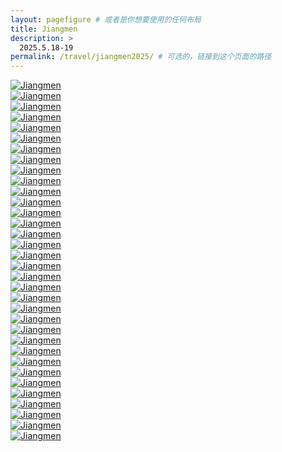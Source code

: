```yaml
---
layout: pagefigure # 或者是你想要使用的任何布局
title: Jiangmen
description: >
  2025.5.18-19
permalink: /travel/jiangmen2025/ # 可选的，链接到这个页面的路径
---
```


<div class="figure-grid">
<div class="figure-grid-sizer"></div>
<div class="figure-grid-item">
        <a href="https://travelfigure.rayleigh-lin.top/2025/Jiangmen/_RAY6557.webp" data-lightbox="roadtrip" class="image-link">
        <img class="lozad" 
             data-src="https://travelfigure.rayleigh-lin.top/2025/JiangmenC/_RAY6557.webp"
             alt="Jiangmen"/>
        </a>
</div>
<div class="figure-grid-item">
        <a href="https://travelfigure.rayleigh-lin.top/2025/Jiangmen/_RAY6469.webp" data-lightbox="roadtrip" class="image-link">
        <img class="lozad" 
             data-src="https://travelfigure.rayleigh-lin.top/2025/JiangmenC/_RAY6469.webp"
             alt="Jiangmen"/>
        </a>
</div>
<div class="figure-grid-item">
        <a href="https://travelfigure.rayleigh-lin.top/2025/Jiangmen/_RAY6582.webp" data-lightbox="roadtrip" class="image-link">
        <img class="lozad" 
             data-src="https://travelfigure.rayleigh-lin.top/2025/JiangmenC/_RAY6582.webp"
             alt="Jiangmen"/>
        </a>
</div>
<div class="figure-grid-item">
        <a href="https://travelfigure.rayleigh-lin.top/2025/Jiangmen/_RAY6721.webp" data-lightbox="roadtrip" class="image-link">
        <img class="lozad" 
             data-src="https://travelfigure.rayleigh-lin.top/2025/JiangmenC/_RAY6721.webp"
             alt="Jiangmen"/>
        </a>
</div>
<div class="figure-grid-item">
        <a href="https://travelfigure.rayleigh-lin.top/2025/Jiangmen/_RAY6664.webp" data-lightbox="roadtrip" class="image-link">
        <img class="lozad" 
             data-src="https://travelfigure.rayleigh-lin.top/2025/JiangmenC/_RAY6664.webp"
             alt="Jiangmen"/>
        </a>
</div>
<div class="figure-grid-item">
        <a href="https://travelfigure.rayleigh-lin.top/2025/Jiangmen/_RAY6367.webp" data-lightbox="roadtrip" class="image-link">
        <img class="lozad" 
             data-src="https://travelfigure.rayleigh-lin.top/2025/JiangmenC/_RAY6367.webp"
             alt="Jiangmen"/>
        </a>
</div>
<div class="figure-grid-item">
        <a href="https://travelfigure.rayleigh-lin.top/2025/Jiangmen/_RAY6388.webp" data-lightbox="roadtrip" class="image-link">
        <img class="lozad" 
             data-src="https://travelfigure.rayleigh-lin.top/2025/JiangmenC/_RAY6388.webp"
             alt="Jiangmen"/>
        </a>
</div>
<div class="figure-grid-item">
        <a href="https://travelfigure.rayleigh-lin.top/2025/Jiangmen/_RAY6465.webp" data-lightbox="roadtrip" class="image-link">
        <img class="lozad" 
             data-src="https://travelfigure.rayleigh-lin.top/2025/JiangmenC/_RAY6465.webp"
             alt="Jiangmen"/>
        </a>
</div>
<div class="figure-grid-item">
        <a href="https://travelfigure.rayleigh-lin.top/2025/Jiangmen/_RAY6425.webp" data-lightbox="roadtrip" class="image-link">
        <img class="lozad" 
             data-src="https://travelfigure.rayleigh-lin.top/2025/JiangmenC/_RAY6425.webp"
             alt="Jiangmen"/>
        </a>
</div>
<div class="figure-grid-item">
        <a href="https://travelfigure.rayleigh-lin.top/2025/Jiangmen/_RAY6366.webp" data-lightbox="roadtrip" class="image-link">
        <img class="lozad" 
             data-src="https://travelfigure.rayleigh-lin.top/2025/JiangmenC/_RAY6366.webp"
             alt="Jiangmen"/>
        </a>
</div>
<div class="figure-grid-item">
        <a href="https://travelfigure.rayleigh-lin.top/2025/Jiangmen/_RAY6370.webp" data-lightbox="roadtrip" class="image-link">
        <img class="lozad" 
             data-src="https://travelfigure.rayleigh-lin.top/2025/JiangmenC/_RAY6370.webp"
             alt="Jiangmen"/>
        </a>
</div>
<div class="figure-grid-item">
        <a href="https://travelfigure.rayleigh-lin.top/2025/Jiangmen/_RAY6665.webp" data-lightbox="roadtrip" class="image-link">
        <img class="lozad" 
             data-src="https://travelfigure.rayleigh-lin.top/2025/JiangmenC/_RAY6665.webp"
             alt="Jiangmen"/>
        </a>
</div>
<div class="figure-grid-item">
        <a href="https://travelfigure.rayleigh-lin.top/2025/Jiangmen/_RAY6418.webp" data-lightbox="roadtrip" class="image-link">
        <img class="lozad" 
             data-src="https://travelfigure.rayleigh-lin.top/2025/JiangmenC/_RAY6418.webp"
             alt="Jiangmen"/>
        </a>
</div>
<div class="figure-grid-item">
        <a href="https://travelfigure.rayleigh-lin.top/2025/Jiangmen/_RAY6422.webp" data-lightbox="roadtrip" class="image-link">
        <img class="lozad" 
             data-src="https://travelfigure.rayleigh-lin.top/2025/JiangmenC/_RAY6422.webp"
             alt="Jiangmen"/>
        </a>
</div>
<div class="figure-grid-item">
        <a href="https://travelfigure.rayleigh-lin.top/2025/Jiangmen/_RAY6394.webp" data-lightbox="roadtrip" class="image-link">
        <img class="lozad" 
             data-src="https://travelfigure.rayleigh-lin.top/2025/JiangmenC/_RAY6394.webp"
             alt="Jiangmen"/>
        </a>
</div>
<div class="figure-grid-item">
        <a href="https://travelfigure.rayleigh-lin.top/2025/Jiangmen/_RAY6497.webp" data-lightbox="roadtrip" class="image-link">
        <img class="lozad" 
             data-src="https://travelfigure.rayleigh-lin.top/2025/JiangmenC/_RAY6497.webp"
             alt="Jiangmen"/>
        </a>
</div>
<div class="figure-grid-item">
        <a href="https://travelfigure.rayleigh-lin.top/2025/Jiangmen/_RAY6531.webp" data-lightbox="roadtrip" class="image-link">
        <img class="lozad" 
             data-src="https://travelfigure.rayleigh-lin.top/2025/JiangmenC/_RAY6531.webp"
             alt="Jiangmen"/>
        </a>
</div>
<div class="figure-grid-item">
        <a href="https://travelfigure.rayleigh-lin.top/2025/Jiangmen/_RAY6566.webp" data-lightbox="roadtrip" class="image-link">
        <img class="lozad" 
             data-src="https://travelfigure.rayleigh-lin.top/2025/JiangmenC/_RAY6566.webp"
             alt="Jiangmen"/>
        </a>
</div>
<div class="figure-grid-item">
        <a href="https://travelfigure.rayleigh-lin.top/2025/Jiangmen/_RAY6419.webp" data-lightbox="roadtrip" class="image-link">
        <img class="lozad" 
             data-src="https://travelfigure.rayleigh-lin.top/2025/JiangmenC/_RAY6419.webp"
             alt="Jiangmen"/>
        </a>
</div>
<div class="figure-grid-item">
        <a href="https://travelfigure.rayleigh-lin.top/2025/Jiangmen/_RAY6675.webp" data-lightbox="roadtrip" class="image-link">
        <img class="lozad" 
             data-src="https://travelfigure.rayleigh-lin.top/2025/JiangmenC/_RAY6675.webp"
             alt="Jiangmen"/>
        </a>
</div>
<div class="figure-grid-item">
        <a href="https://travelfigure.rayleigh-lin.top/2025/Jiangmen/_RAY6376.webp" data-lightbox="roadtrip" class="image-link">
        <img class="lozad" 
             data-src="https://travelfigure.rayleigh-lin.top/2025/JiangmenC/_RAY6376.webp"
             alt="Jiangmen"/>
        </a>
</div>
<div class="figure-grid-item">
        <a href="https://travelfigure.rayleigh-lin.top/2025/Jiangmen/_RAY6726.webp" data-lightbox="roadtrip" class="image-link">
        <img class="lozad" 
             data-src="https://travelfigure.rayleigh-lin.top/2025/JiangmenC/_RAY6726.webp"
             alt="Jiangmen"/>
        </a>
</div>
<div class="figure-grid-item">
        <a href="https://travelfigure.rayleigh-lin.top/2025/Jiangmen/_RAY6709.webp" data-lightbox="roadtrip" class="image-link">
        <img class="lozad" 
             data-src="https://travelfigure.rayleigh-lin.top/2025/JiangmenC/_RAY6709.webp"
             alt="Jiangmen"/>
        </a>
</div>
<div class="figure-grid-item">
        <a href="https://travelfigure.rayleigh-lin.top/2025/Jiangmen/_RAY6733.webp" data-lightbox="roadtrip" class="image-link">
        <img class="lozad" 
             data-src="https://travelfigure.rayleigh-lin.top/2025/JiangmenC/_RAY6733.webp"
             alt="Jiangmen"/>
        </a>
</div>
<div class="figure-grid-item">
        <a href="https://travelfigure.rayleigh-lin.top/2025/Jiangmen/_RAY6494.webp" data-lightbox="roadtrip" class="image-link">
        <img class="lozad" 
             data-src="https://travelfigure.rayleigh-lin.top/2025/JiangmenC/_RAY6494.webp"
             alt="Jiangmen"/>
        </a>
</div>
<div class="figure-grid-item">
        <a href="https://travelfigure.rayleigh-lin.top/2025/Jiangmen/_RAY6400.webp" data-lightbox="roadtrip" class="image-link">
        <img class="lozad" 
             data-src="https://travelfigure.rayleigh-lin.top/2025/JiangmenC/_RAY6400.webp"
             alt="Jiangmen"/>
        </a>
</div>
<div class="figure-grid-item">
        <a href="https://travelfigure.rayleigh-lin.top/2025/Jiangmen/_RAY6401.webp" data-lightbox="roadtrip" class="image-link">
        <img class="lozad" 
             data-src="https://travelfigure.rayleigh-lin.top/2025/JiangmenC/_RAY6401.webp"
             alt="Jiangmen"/>
        </a>
</div>
<div class="figure-grid-item">
        <a href="https://travelfigure.rayleigh-lin.top/2025/Jiangmen/_RAY6698.webp" data-lightbox="roadtrip" class="image-link">
        <img class="lozad" 
             data-src="https://travelfigure.rayleigh-lin.top/2025/JiangmenC/_RAY6698.webp"
             alt="Jiangmen"/>
        </a>
</div>
<div class="figure-grid-item">
        <a href="https://travelfigure.rayleigh-lin.top/2025/Jiangmen/_RAY6525.webp" data-lightbox="roadtrip" class="image-link">
        <img class="lozad" 
             data-src="https://travelfigure.rayleigh-lin.top/2025/JiangmenC/_RAY6525.webp"
             alt="Jiangmen"/>
        </a>
</div>
<div class="figure-grid-item">
        <a href="https://travelfigure.rayleigh-lin.top/2025/Jiangmen/_RAY6386.webp" data-lightbox="roadtrip" class="image-link">
        <img class="lozad" 
             data-src="https://travelfigure.rayleigh-lin.top/2025/JiangmenC/_RAY6386.webp"
             alt="Jiangmen"/>
        </a>
</div>
<div class="figure-grid-item">
        <a href="https://travelfigure.rayleigh-lin.top/2025/Jiangmen/_RAY6471.webp" data-lightbox="roadtrip" class="image-link">
        <img class="lozad" 
             data-src="https://travelfigure.rayleigh-lin.top/2025/JiangmenC/_RAY6471.webp"
             alt="Jiangmen"/>
        </a>
</div>
<div class="figure-grid-item">
        <a href="https://travelfigure.rayleigh-lin.top/2025/Jiangmen/_RAY6373.webp" data-lightbox="roadtrip" class="image-link">
        <img class="lozad" 
             data-src="https://travelfigure.rayleigh-lin.top/2025/JiangmenC/_RAY6373.webp"
             alt="Jiangmen"/>
        </a>
</div>
<div class="figure-grid-item">
        <a href="https://travelfigure.rayleigh-lin.top/2025/Jiangmen/_RAY6542.webp" data-lightbox="roadtrip" class="image-link">
        <img class="lozad" 
             data-src="https://travelfigure.rayleigh-lin.top/2025/JiangmenC/_RAY6542.webp"
             alt="Jiangmen"/>
        </a>
</div>
<div class="figure-grid-item">
        <a href="https://travelfigure.rayleigh-lin.top/2025/Jiangmen/_RAY6391.webp" data-lightbox="roadtrip" class="image-link">
        <img class="lozad" 
             data-src="https://travelfigure.rayleigh-lin.top/2025/JiangmenC/_RAY6391.webp"
             alt="Jiangmen"/>
        </a>
</div>
</div>